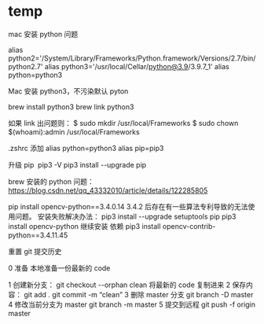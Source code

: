 # temp

mac 安装 python 问题

alias python2='/System/Library/Frameworks/Python.framework/Versions/2.7/bin/python2.7'
alias python3='/usr/local/Cellar/python@3.9/3.9.7_1'
alias python=python3

Mac 安装 python3，不污染默认 pyton

brew install python3
brew link python3

如果 link 出问题则：
$ sudo mkdir /usr/local/Frameworks
$ sudo chown $(whoami):admin /usr/local/Frameworks

.zshrc 添加
alias python=python3
alias pip=pip3

升级 pip
 pip3 -V
pip3 install --upgrade pip

brew 安装的 python 问题：https://blog.csdn.net/qq_43332010/article/details/122285805

pip install opencv-python==3.4.0.14 3.4.2 后存在有一些算法专利导致的无法使用问题。
安装失败解决办法：
pip3 install --upgrade setuptools pip
pip3 install opencv-python
继续安装 依赖
pip3 install opencv-contrib-python==3.4.11.45

重置 git 提交历史

0 准备
本地准备一份最新的 code

1 创建新分支：
git checkout --orphan clean
将最新的 code 复制进来
2 保存内容：
git add .
git commit -m “clean”
3 删除 master 分支
git branch -D master
4 修改当前分支为 master
git branch -m master
5 提交到远程
git push -f origin master
